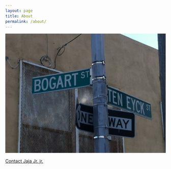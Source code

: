 ```yaml
---
layout: page
title: About
permalink: /about/
---
```


![sign](img/IMG_0214.JPG)

<a href="mailto:pilotsuits@gmail.com?Subject=JajaJrjrRecords" target="_top">Contact Jaja Jr. jr.</a>




<!--This is the base Jekyll theme. You can find out more info about customizing your Jekyll theme, as well as basic Jekyll usage documentation at [jekyllrb.com](http://jekyllrb.com/)

You can find the source code for the Jekyll new theme at: [github.com/jglovier/jekyll-new](https://github.com/jglovier/jekyll-new)

You can find the source code for Jekyll at [github.com/jekyll/jekyll](https://github.com/jekyll/jekyll)-->
